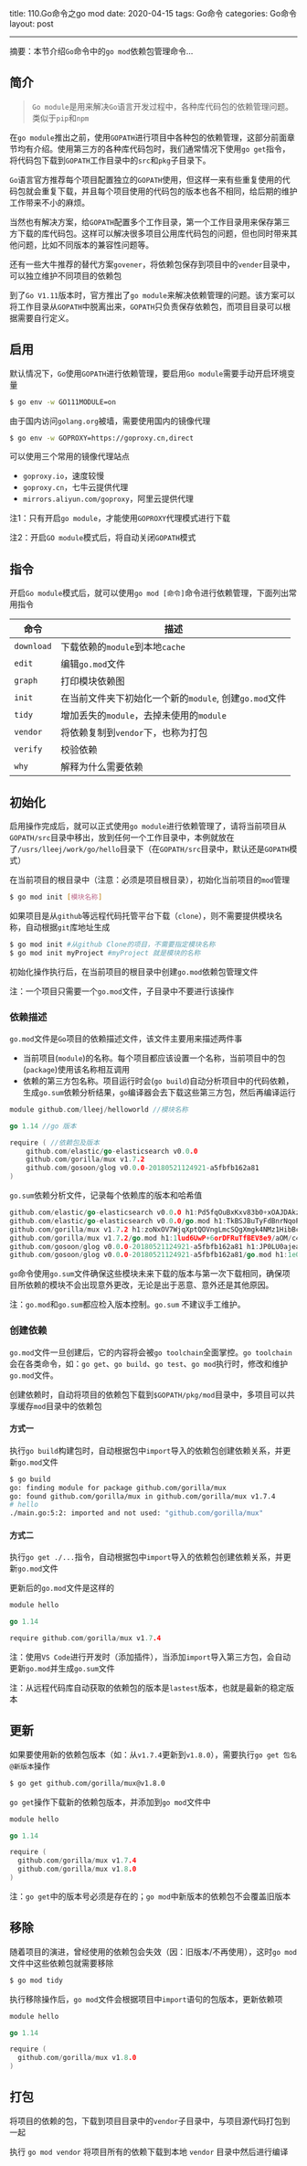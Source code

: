 title: 110.Go命令之go mod
date: 2020-04-15
tags: Go命令
categories: Go命令
layout: post

------

摘要：本节介绍`Go`命令中的`go mod`依赖包管理命令...

<!-- more -->

## 简介

> `Go module`是用来解决`Go`语言开发过程中，各种库代码包的依赖管理问题。类似于`pip`和`npm`

在`go module`推出之前，使用`GOPATH`进行项目中各种包的依赖管理，这部分前面章节均有介绍。使用第三方的各种库代码包时，我们通常情况下使用`go get`指令，将代码包下载到`GOPATH`工作目录中的`src`和`pkg`子目录下。

`Go`语言官方推荐每个项目配置独立的`GOPATH`使用，但这样一来有些重复使用的代码包就会重复下载，并且每个项目使用的代码包的版本也各不相同，给后期的维护工作带来不小的麻烦。

当然也有解决方案，给`GOPATH`配置多个工作目录，第一个工作目录用来保存第三方下载的库代码包。这样可以解决很多项目公用库代码包的问题，但也同时带来其他问题，比如不同版本的兼容性问题等。

还有一些大牛推荐的替代方案`govener`，将依赖包保存到项目中的`vender`目录中，可以独立维护不同项目的依赖包

到了`Go V1.11`版本时，官方推出了`go module`来解决依赖管理的问题。该方案可以将工作目录从`GOPATH`中脱离出来，`GOPATH`只负责保存依赖包，而项目目录可以根据需要自行定义。

## 启用

默认情况下，`Go`使用`GOPATH`进行依赖管理，要启用`Go module`需要手动开启环境变量

```bash
$ go env -w GO111MODULE=on
```

由于国内访问`golang.org`被墙，需要使用国内的镜像代理

```bash
$ go env -w GOPROXY=https://goproxy.cn,direct
```

可以使用三个常用的镜像代理站点

- `goproxy.io`，速度较慢
- `goproxy.cn`，七牛云提供代理
- `mirrors.aliyun.com/goproxy`，阿里云提供代理

注1：只有开启`go module`，才能使用`GOPROXY`代理模式进行下载

注2：开启`GO module`模式后，将自动关闭`GOPATH`模式

## 指令

开启`Go module`模式后，就可以使用`go mod [命令]`命令进行依赖管理，下面列出常用指令

| 命令       | 描述                                                   |
| ---------- | ------------------------------------------------------ |
| `download` | 下载依赖的`module`到本地`cache`                        |
| `edit`     | 编辑`go.mod`文件                                       |
| `graph`    | 打印模块依赖图                                         |
| `init`     | 在当前文件夹下初始化一个新的`module`, 创建`go.mod`文件 |
| `tidy`     | 增加丢失的`module`，去掉未使用的`module`               |
| `vendor`   | 将依赖复制到`vendor`下，也称为打包                     |
| `verify`   | 校验依赖                                               |
| `why`      | 解释为什么需要依赖                                     |

## 初始化

启用操作完成后，就可以正式使用`go module`进行依赖管理了，请将当前项目从`GOPATH/src`目录中移出，放到任何一个工作目录中，本例就放在了`/usrs/lleej/work/go/hello`目录下（在`GOPATH/src`目录中，默认还是`GOPATH`模式）

在当前项目的根目录中（注意：必须是项目根目录），初始化当前项目的`mod`管理

```bash
$ go mod init [模块名称]
```

如果项目是从`github`等远程代码托管平台下载（`clone`），则不需要提供模块名称，自动根据`git`库地址生成

```bash
$ go mod init #从github Clone的项目，不需要指定模块名称
$ go mod init myProject #myProject 就是模块的名称
```

初始化操作执行后，在当前项目的根目录中创建`go.mod`依赖包管理文件

注：一个项目只需要一个`go.mod`文件，子目录中不要进行该操作

### 依赖描述

`go.mod`文件是`Go`项目的依赖描述文件，该文件主要用来描述两件事

- 当前项目(`module`)的名称。每个项目都应该设置一个名称，当前项目中的包(`package`)使用该名称相互调用
- 依赖的第三方包名称。项目运行时会(`go build`)自动分析项目中的代码依赖，生成`go.sum`依赖分析结果，`go`编译器会去下载这些第三方包，然后再编译运行

```go
module github.com/lleej/helloworld //模块名称

go 1.14 //go 版本

require ( //依赖包及版本
    github.com/elastic/go-elasticsearch v0.0.0
    github.com/gorilla/mux v1.7.2
    github.com/gosoon/glog v0.0.0-20180521124921-a5fbfb162a81
)
```

 `go.sum`依赖分析文件，记录每个依赖库的版本和哈希值

```go
github.com/elastic/go-elasticsearch v0.0.0 h1:Pd5fqOuBxKxv83b0+xOAJDAkziWYwFinWnBO0y+TZaA=
github.com/elastic/go-elasticsearch v0.0.0/go.mod h1:TkBSJBuTyFdBnrNqoPc54FN0vKf5c04IdM4zuStJ7xg=
github.com/gorilla/mux v1.7.2 h1:zoNxOV7WjqXptQOVngLmcSQgXmgk4NMz1HibBchjl/I=
github.com/gorilla/mux v1.7.2/go.mod h1:1lud6UwP+6orDFRuTfBEV8e9/aOM/c4fVVCaMa2zaAs=
github.com/gosoon/glog v0.0.0-20180521124921-a5fbfb162a81 h1:JP0LU0ajeawW2xySrbhDqtSUfVWohZ505Q4LXo+hCmg=
github.com/gosoon/glog v0.0.0-20180521124921-a5fbfb162a81/go.mod h1:1e0N9vBl2wPF6qYa+JCRNIZnhxSkXkOJfD2iFw3eOfg=
```

`go`命令使用`go.sum`文件确保这些模块未来下载的版本与第一次下载相同，确保项目所依赖的模块不会出现意外更改，无论是出于恶意、意外还是其他原因。 

注：`go.mod`和`go.sum`都应检入版本控制。`go.sum` 不建议手工维护。

### 创建依赖

`go.mod`文件一旦创建后，它的内容将会被`go toolchain`全面掌控。`go toolchain`会在各类命令，如：`go get`、`go build`、`go test`、`go mod`执行时，修改和维护`go.mod`文件。

创建依赖时，自动将项目的依赖包下载到`$GOPATH/pkg/mod`目录中，多项目可以共享缓存`mod`目录中的依赖包

#### 方式一

执行`go build`构建包时，自动根据包中`import`导入的依赖包创建依赖关系，并更新`go.mod`文件

```bash
$ go build
go: finding module for package github.com/gorilla/mux
go: found github.com/gorilla/mux in github.com/gorilla/mux v1.7.4
# hello
./main.go:5:2: imported and not used: "github.com/gorilla/mux"
```

#### 方式二

执行`go get ./...`指令，自动根据包中`import`导入的依赖包创建依赖关系，并更新`go.mod`文件

更新后的`go.mod`文件是这样的

```go
module hello

go 1.14

require github.com/gorilla/mux v1.7.4
```

注：使用`VS Code`进行开发时（添加插件），当添加`import`导入第三方包，会自动更新`go.mod`并生成`go.sum`文件

注：从远程代码库自动获取的依赖包的版本是`lastest`版本，也就是最新的稳定版本

## 更新

如果要使用新的依赖包版本（如：从`v1.7.4`更新到`v1.8.0`），需要执行`go get 包名@新版本`操作

```bash
$ go get github.com/gorilla/mux@v1.8.0
```

`go get`操作下载新的依赖包版本，并添加到`go mod`文件中

```go
module hello

go 1.14

require (
  github.com/gorilla/mux v1.7.4
  github.com/gorilla/mux v1.8.0
)
```

注：`go get`中的版本号必须是存在的；`go mod`中新版本的依赖包不会覆盖旧版本

## 移除

随着项目的演进，曾经使用的依赖包会失效（因：旧版本/不再使用），这时`go mod`文件中这些依赖包就需要移除

```bash
$ go mod tidy
```

执行移除操作后，`go mod`文件会根据项目中`import`语句的包版本，更新依赖项

```go
module hello

go 1.14

require (
  github.com/gorilla/mux v1.8.0
)
```

## 打包

将项目的依赖的包，下载到项目目录中的`vendor`子目录中，与项目源代码打包到一起

执行 `go mod vendor` 将项目所有的依赖下载到本地 `vendor` 目录中然后进行编译
